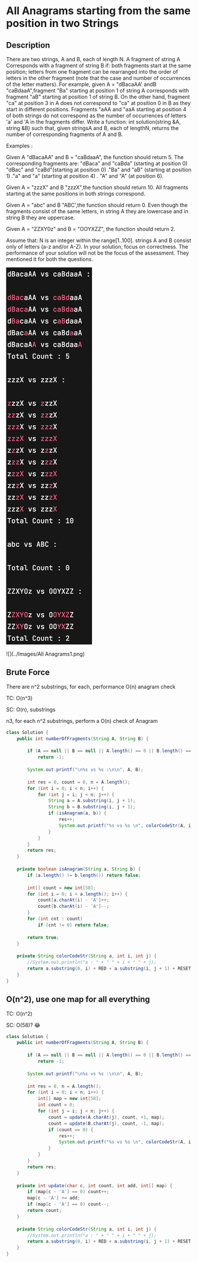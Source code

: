 # All Anagrams starting from the same position in two Strings

## Description
There are two strings, A and B, each of length N. A fragment of string A Corresponds with a fragment of string B if: both fragments start at the same position; letters from one fragment can be rearranged into the order of letters in the other fragment (note that the case and number of occurrences of the letter matters).
For example, given A = "dBacaAA' andB "caBdaaA",fragment "Ba" starting at position 1 of string A corresponds with fragment "aB" starting at position 1 of string B. On the other hand, fragment "ca" at position 3 in A does not correspond to "ca" at position 0 in B as they start in different positions. Fragments "aAA and "aaA starting at position 4 of both strings do not correspond as the number of occurrences of letters 'a' and 'A in the fragments differ.
Write a function: int solution(string &A, string &B)
such that, given stringsA and B, each of lengthN, returns the number of corresponding fragments of A and B.

Examples :

Given A "dBacaAA" and B = "caBdaaA", the function should return 5. The corresponding fragments are:
"dBaca" and "caBda" (starting at position 0)
"dBac" and "caBd"(starting at position 0)
."Ba" and "aB" (starting at position 1)
."a" and "a" (starting at position 4)
. "A" and "A" (at position 6).

Given A = "zzzX" and B "zzzX",the function should return 10. All fragments starting at the same positions in both strings correspond.

Given A = "abc" and B "ABC',the function should return 0. Even though the fragments consist of the same letters, in string A they are lowercase and in string B they are uppercase.

Given A = "ZZXY0z" and B = "OOYXZZ", the function should return 2.

Assume that: N is an integer within the range[1..100]. strings A and B consist only of letters (a-z and/or A-Z).
In your solution, focus on correctness. The performance of your solution will not be the focus of the assessment. They mentioned it for both the questions.

![Samples](https://github.com/byegates/Algorithms/blob/main/Solutions/Images/All%20Anagrams1.png)

![](../Images/All Anagrams1.png)

## Brute Force
There are n^2 substrings, for each, performance O(n) anagram check

TC: O(n^3)

SC: O(n), substrings

n3, for each n^2 substrings, perform a O(n) check of Anagram
```java
class Solution {
    public int numberOfFragments(String A, String B) {

        if (A == null || B == null || A.length() == 0 || B.length() == 0)
            return -1;

        System.out.printf("\n%s vs %s :\n\n", A, B);

        int res = 0, count = 0, n = A.length();
        for (int i = 0; i < n; i++) {
            for (int j = i; j < n; j++) {
                String a = A.substring(i, j + 1);
                String b = B.substring(i, j + 1);
                if (isAnagram(a, b)) {
                    res++;
                    System.out.printf("%s vs %s \n", colorCodeStr(A, i, j), colorCodeStr(B, i, j));
                }
            }
        }
        return res;
    }

    private boolean isAnagram(String a, String b) {
        if (a.length() != b.length()) return false;

        int[] count = new int[58];
        for (int i = 0; i < a.length(); i++) {
            count[a.charAt(i) - 'A']++;
            count[b.charAt(i) - 'A']--;
        }
        for (int cnt : count)
            if (cnt != 0) return false;

        return true;
    }

    private String colorCodeStr(String a, int i, int j) {
        //System.out.println("a : " + " " + i + " " + j);
        return a.substring(0, i) + RED + a.substring(i, j + 1) + RESET + a.substring(j + 1);
    }
}
```

## O(n^2), use one map for all everything
TC: O(n^2)

SC: O(58)? 😂

```java
class Solution {
    public int numberOfFragments(String A, String B) {

        if (A == null || B == null || A.length() == 0 || B.length() == 0)
            return -1;

        System.out.printf("\n%s vs %s :\n\n", A, B);

        int res = 0, n = A.length();
        for (int i = 0; i < n; i++) {
            int[] map = new int[58];
            int count = 0;
            for (int j = i; j < n; j++) {
                count = update(A.charAt(j), count, +1, map);
                count = update(B.charAt(j), count, -1, map);
                if (count == 0) {
                    res++;
                    System.out.printf("%s vs %s \n", colorCodeStr(A, i, j), colorCodeStr(B, i, j));
                }
            }
        }
        return res;
    }

    private int update(char c, int count, int add, int[] map) {
        if (map[c - 'A'] == 0) count++;
        map[c - 'A'] += add;
        if (map[c - 'A'] == 0) count--;
        return count;
    }

    private String colorCodeStr(String a, int i, int j) {
        //System.out.println("a : " + " " + i + " " + j);
        return a.substring(0, i) + RED + a.substring(i, j + 1) + RESET + a.substring(j + 1);
    }
}
```